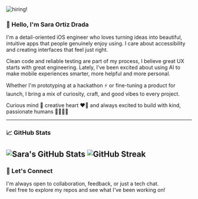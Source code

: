 <img src="https://github.com/saradrada/saradrada/assets/38886724/645d6ac1-b898-4cea-8d2b-0682016503c5" alt="hiring!"/>

### 👋 Hello, I'm Sara Ortiz Drada

I'm a detail-oriented iOS engineer who loves turning ideas into beautiful, intuitive apps that people genuinely enjoy using. I care about accessibility and creating interfaces that feel just right.

Clean code and reliable testing are part of my process, I believe great UX starts with great engineering. Lately, I’ve been excited about using AI to make mobile experiences smarter, more helpful and more personal.

Whether I'm prototyping at a hackathon ⚡ or fine-tuning a product for launch, I bring a mix of curiosity, craft, and good vibes to every project. 

Curious mind 💭
creative heart ❤️‍🔥
and always excited to build with kind, passionate humans 👩‍💻👨‍💻


---

### 📈 GitHub Stats

![Sara's GitHub Stats](https://github-readme-stats.vercel.app/api?username=saradrada&show_icons=true&theme=default&hide_rank=false&hide_title=false)
![GitHub Streak](https://streak-stats.demolab.com/?user=saradrada&theme=default)
---

### 🤝 Let's Connect

I'm always open to collaboration, feedback, or just a tech chat.  
Feel free to explore my repos and see what I’ve been working on!
